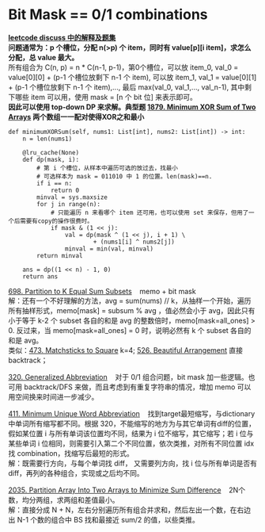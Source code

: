 # Bit Mask == 0/1 combinations
__[leetcode discuss 中的解释及题集](https://leetcode.com/discuss/general-discussion/1125779/dynamic-programming-on-subsets-with-examples-explained)__ <br/>
__问题通常为：p 个槽位，分配 n(>p) 个 item，同时有 value[p][i item]，求怎么分配，总 value 最大。__ <br/>
所有组合为 C(n, p) = n * C(n-1, p-1)，第0个槽位，可以放 item_0, val_0 = value[0][0] + (p-1 个槽位放剩下 n-1 个 item), 可以放 item_1, val_1 = value[0][1] + (p-1 个槽位放剩下 n-1 个 item),..., 最后 max(val_0, val_1,..., val_n-1), 其中剩下哪些 item 可以用，使用 mask = [n 个 bit 位] 来表示即可。<br/>
__因此可以使用 top-down DP 来求解。典型题 [1879. Minimum XOR Sum of Two Arrays](https://leetcode.com/problems/minimum-xor-sum-of-two-arrays/) 两个数组一一配对使得XOR之和最小__
```Python3
def minimumXORSum(self, nums1: List[int], nums2: List[int]) -> int:
    n = len(nums1)

    @lru_cache(None)
    def dp(mask, i):
        # 第 i 个槽位，从样本中遍历可选的放过去，找最小
        # 可选样本为 mask = 011010 中 1 的位置。len(mask)==n.
        if i == n:
            return 0
        minval = sys.maxsize
        for j in range(n):
            # 只能遍历 n 来看哪个 item 还可用，也可以使用 set 来保存，但用了一个后需要有copy的操作很费时。
            if mask & (1 << j):
                val = dp(mask ^ (1 << j), i + 1) \
                        + (nums1[i] ^ nums2[j])
                minval = min(val, minval)
        return minval

    ans = dp((1 << n) - 1, 0)
    return ans
```
[698. Partition to K Equal Sum Subsets](https://leetcode.com/problems/partition-to-k-equal-sum-subsets/description/) &nbsp;&nbsp; memo + bit mask <br/>
解：还有一个不好理解的方法，avg = sum(nums) // k，从抽样一个开始，遍历所有抽样形式，memo[mask] = subsum % avg ，值必然会小于 avg，因此只有小于等于 k-2 个 subset 各自的和是 avg 的整数倍时，memo[mask=all_ones] > 0. 反过来，当 memo[mask=all_ones] = 0 时，说明必然有 k 个 subset 各自的和是 avg。<br/>
类似：[473. Matchsticks to Square](https://leetcode.com/problems/matchsticks-to-square/description/) k=4; [526. Beautiful Arrangement](https://leetcode.com/problems/beautiful-arrangement/description/) 直接backtrack；

[320. Generalized Abbreviation](https://leetcode.com/problems/generalized-abbreviation/) &nbsp;&nbsp; 对于 0/1 组合问题，bit mask 加一些逻辑。也可用 backtrack/DFS 来做，而且考虑到有重复字符串的情况，增加 memo 可以用空间换来时间进一步减少。<br/>

[411. Minimum Unique Word Abbreviation](https://leetcode.com/problems/minimum-unique-word-abbreviation/submissions/1204623893/) &nbsp;&nbsp; 找到target最短缩写，与dictionary中单词所有缩写都不同。根据 320，不能缩写的地方为与其它单词有diff的位置，假如某位置 i 与所有单词该位置均不同，结果为 i 位不缩写，其它缩写；若 i 位与某些单词 i 位相同，则需要引入第二个不同位置，依次类推，对所有不同位置 idx 找 combination，找缩写后最短的形式。<br/>
解：既需要行方向，与每个单词找 diff， 又需要列方向，找 i 位与所有单词是否有diff，再列的各种组合，实现或之后均不同。

[2035. Partition Array Into Two Arrays to Minimize Sum Difference](https://leetcode.com/problems/partition-array-into-two-arrays-to-minimize-sum-difference/description/) &nbsp;&nbsp; 2N个数，均分两组，求两组和差值最小。<br/>
解：直接分成 N + N，左右分别遍历所有组合并求和，然后左出一个数，在右边出 N-1 个数的组合中 BS 找和最接近 sum/2 的值，以些类推。

